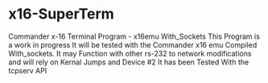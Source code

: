 # x16-SuperTerm
Commander x-16 Terminal Program - x16emu With_Sockets
This Program is a work in progress It will be tested with the Commander x16 emu Compiled With_sockets. 
It may Function with other rs-232 to network modifications and will rely on Kernal Jumps and Device #2
It has been Tested With the tcpserv API
